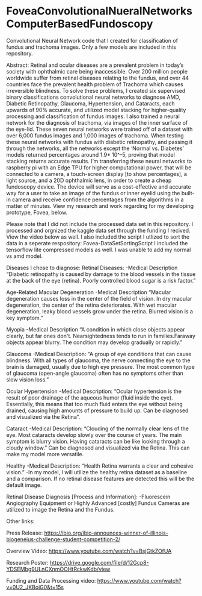 # FoveaConvolutionalNueralNetworksComputerBasedFundoscopy
Convolutional Neural Network code that I created for classification of fundus and trachoma images. 
Only a few models are included in this repository. 

Abstract: 
Retinal and ocular diseases are a prevalent problem in today’s society with ophthalmic care being inaccessible. Over 200 million people worldwide suffer from retinal diseases relating to the fundus, and over 44 countries face the prevalent health problem of Trachoma which causes irreversible blindness. To solve these problems, I created six supervised binary classifications convolutional neural networks to diagnose AMD, Diabetic Retinopathy, Glaucoma, Hypertension, and Cataracts, each upwards of 90% accurate, and utilized model stacking for higher-quality processing and classification of fundus images. I also trained a neural network for the diagnosis of trachoma, via images of the inner surface of the eye-lid. These seven neural networks were trained off of a dataset with over 6,000 fundus images and 1,000 images of trachoma. When testing these neural networks with fundus with diabetic retinopathy, and passing it through the networks, all the networks except the ‘Normal vs. Diabetes’ models returned percentages around 1.9* 10^-5, proving that model stacking returns accurate results. I’m transferring these neural networks to raspberry pi with an Edge TPU for higher computational power, that will be connected to a camera, a touch-screen display [to show percentages], a light source, and a 20D ophthalmic lens, in order to create a cheap fundoscopy device. The device will serve as a cost-effective and accurate way for a user to take an image of the fundus or inner eyelid using the built-in camera and receive confidence percentages from the algorithms in a matter of minutes. View my research and work regarding for my developing prototype, Fovea, below.

Please note that I did not include the processed data set in this repository. I processed and orgnized the kaggle data set through the funding I recived. View the video below as well. 
I also included the script I utlized to sort the data in a seperate respository: Fovea-DataSetSortingScript
I included the tensorflow lite compressed models as well. 
I was unable to add my normal vs amd model. 

Diseases I chose to diagnose: 
Retinal Diseases:
-Medical Description
“Diabetic retinopathy is caused by damage to the blood vessels in the tissue at the back of the eye (retina). Poorly controlled blood sugar is a risk factor.”


Age-Related Macular Degeneration 
-Medical Description
“Macular degeneration causes loss in the center of the field of vision. In dry macular degeneration, the center of the retina deteriorates. With wet macular degeneration, leaky blood vessels grow under the retina. Blurred vision is a key symptom.”


Myopia
-Medical Description
“A condition in which close objects appear clearly, but far ones don't.
Nearsightedness tends to run in families.Faraway objects appear blurry. The condition may develop gradually or rapidly.”


Glaucoma
-Medical Description:
“A group of eye conditions that can cause blindness. With all types of glaucoma, the nerve connecting the eye to the brain is damaged, usually due to high eye pressure. The most common type of glaucoma (open-angle glaucoma) often has no symptoms other than slow vision loss.”


Ocular Hypertension
-Medical Description:
“Ocular hypertension is the result of poor drainage of the aqueous humor (fluid inside the eye). Essentially, this means that too much fluid enters the eye without being drained, causing high amounts of pressure to build up. Can be diagnosed and visualized via the Retina”. 


Cataract
-Medical Description:
“Clouding of the normally clear lens of the eye. Most cataracts develop slowly over the course of years. The main symptom is blurry vision. Having cataracts can be like looking through a cloudy window.” Can be diagnosed and visualized via the Retina. This can make my model more versatile. 

Healthy
-Medical Description:
“Health Retina warrants a clear and cohesive vision.”
-In my model, I will utilize the healthy retina dataset as a baseline and a comparison. If no retinal disease features are detected this will be the default image. 



Retinal Disease Diagnosis [Process and Information]:
-Fluorescein Angiography Equipment or Highly Advanced [costly] Fundus Cameras are utilized to image the Retina and the Fundus. 

Other links: 

Press Release: https://ibio.org/ibio-announces-winner-of-illinois-biogeneius-challenge-student-competition-2/ 

Overview Video: https://www.youtube.com/watch?v=BsjGtkZOfUA 

Research Poster: https://drive.google.com/file/d/12Gcp8-YDSEMbg9ULnCXnmOOHtRckwKdb/view

Funding and Data Processing video: https://www.youtube.com/watch?v=0U2_JKBoiG0&t=15s 

